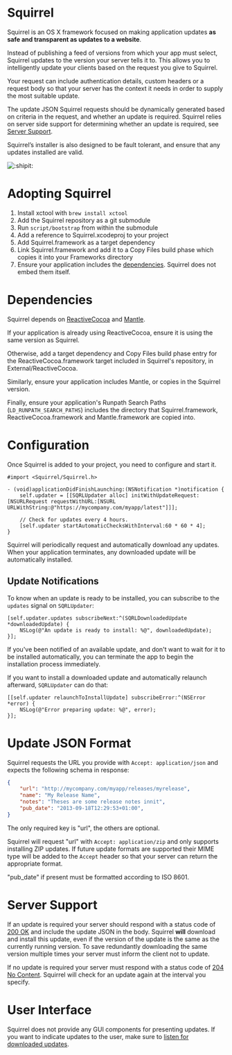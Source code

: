 # Squirrel

Squirrel is an OS X framework focused on making application updates **as safe
and transparent as updates to a website**.

Instead of publishing a feed of versions from which your app must select,
Squirrel updates to the version your server tells it to. This allows you to
intelligently update your clients based on the request you give to Squirrel.

Your request can include authentication details, custom headers or a request
body so that your server has the context it needs in order to supply the most
suitable update.

The update JSON Squirrel requests should be dynamically generated based on
criteria in the request, and whether an update is required. Squirrel relies
on server side support for determining whether an update is required, see
[Server Support](#server-support).

Squirrel’s installer is also designed to be fault tolerant, and ensure that any
updates installed are valid.

![:shipit:](http://shipitsquirrel.github.io/images/ship%20it%20squirrel.png)

# Adopting Squirrel

1. Install xctool with `brew install xctool`
1. Add the Squirrel repository as a git submodule
1. Run `script/bootstrap` from within the submodule
1. Add a reference to Squirrel.xcodeproj to your project
1. Add Squirrel.framework as a target dependency
1. Link Squirrel.framework and add it to a Copy Files build phase which copies
it into your Frameworks directory
1. Ensure your application includes the [dependencies](#dependencies). Squirrel
does not embed them itself.

# Dependencies

Squirrel depends on [ReactiveCocoa](http://github.com/ReactiveCocoa/ReactiveCocoa)
and [Mantle](https://github.com/MantleFramework/Mantle).

If your application is already using ReactiveCocoa, ensure it is using the same
version as Squirrel.

Otherwise, add a target dependency and Copy Files build phase entry for the
ReactiveCocoa.framework target included in Squirrel's repository, in
External/ReactiveCocoa.

Similarly, ensure your application includes Mantle, or copies in the Squirrel
version.

Finally, ensure your application's Runpath Search Paths (`LD_RUNPATH_SEARCH_PATHS`)
includes the directory that Squirrel.framework, ReactiveCocoa.framework
and Mantle.framework are copied into.

# Configuration

Once Squirrel is added to your project, you need to configure and start it.

```objc
#import <Squirrel/Squirrel.h>

- (void)applicationDidFinishLaunching:(NSNotification *)notification {
	self.updater = [[SQRLUpdater alloc] initWithUpdateRequest:[NSURLRequest requestWithURL:[NSURL URLWithString:@"https://mycompany.com/myapp/latest"]]];

	// Check for updates every 4 hours.
	[self.updater startAutomaticChecksWithInterval:60 * 60 * 4];
}
```

Squirrel will periodically request and automatically download any updates. When
your application terminates, any downloaded update will be automatically
installed.

## Update Notifications

To know when an update is ready to be installed, you can subscribe to the
`updates` signal on `SQRLUpdater`:

```objc
[self.updater.updates subscribeNext:^(SQRLDownloadedUpdate *downloadedUpdate) {
    NSLog(@"An update is ready to install: %@", downloadedUpdate);
}];
```

If you've been notified of an available update, and don't want to wait for it to
be installed automatically, you can terminate the app to begin the installation
process immediately.

If you want to install a downloaded update and automatically relaunch afterward,
`SQRLUpdater` can do that:

```objc
[[self.updater relaunchToInstallUpdate] subscribeError:^(NSError *error) {
    NSLog(@"Error preparing update: %@", error);
}];
```

# Update JSON Format

Squirrel requests the URL you provide with `Accept: application/json` and
expects the following schema in response:

```json
{
	"url": "http://mycompany.com/myapp/releases/myrelease",
	"name": "My Release Name",
	"notes": "Theses are some release notes innit",
	"pub_date": "2013-09-18T12:29:53+01:00",
}
```

The only required key is "url", the others are optional.

Squirrel will request "url" with `Accept: application/zip` and only supports
installing ZIP updates. If future update formats are supported their MIME type
will be added to the `Accept` header so that your server can return the
appropriate format.

"pub_date" if present must be formatted according to ISO 8601.

# Server Support

If an update is required your server should respond with a status code of
[200 OK](http://tools.ietf.org/html/rfc2616#section-10.2.1) and include the
update JSON in the body. Squirrel **will** download and install this update,
even if the version of the update is the same as the currently running version.
To save redundantly downloading the same version multiple times your server must
inform the client not to update.

If no update is required your server must respond with a status code of
[204 No Content](http://tools.ietf.org/html/rfc2616#section-10.2.5). Squirrel
will check for an update again at the interval you specify.

# User Interface

Squirrel does not provide any GUI components for presenting updates. If you want
to indicate updates to the user, make sure to [listen for downloaded
updates](#update-notifications).
